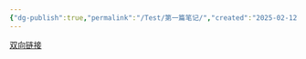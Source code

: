 ```yaml
---
{"dg-publish":true,"permalink":"/Test/第一篇笔记/","created":"2025-02-12T20:36:10.115+08:00","updated":"2025-03-22T19:22:55.000+08:00"}
---
```


[双向链接](https://www.bilibili.com/video/BV18a411r7mt/?spm_id_from=333.337.search-card.all.click&vd_source=ccb6dd70f7591430ffc0e1872085c119)

